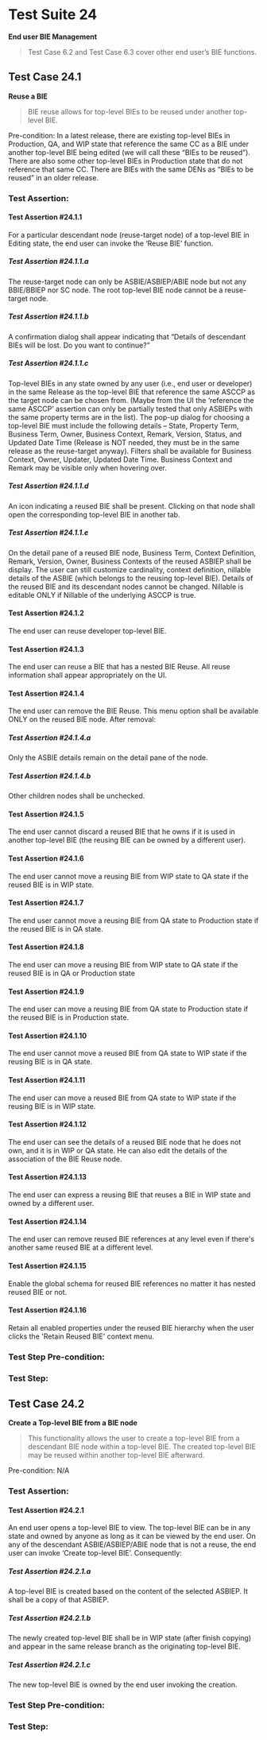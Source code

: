 # Test Suite 24

**End user BIE Management**

> Test Case 6.2 and Test Case 6.3 cover other end user’s BIE functions.

## Test Case 24.1

**Reuse a BIE**

> BIE reuse allows for top-level BIEs to be reused under another top-level BIE.

Pre-condition: In a latest release, there are existing top-level BIEs in Production, QA, and WIP state that reference the same CC as a BIE under another top-level BIE being edited (we will call these “BIEs to be reused”). There are also some other top-level BIEs in Production state that do not reference that same CC. There are BIEs with the same DENs as “BIEs to be reused” in an older release.


### Test Assertion:

#### Test Assertion #24.1.1
For a particular descendant node (reuse-target node) of a top-level BIE in Editing state, the end user can invoke the ‘Reuse BIE’ function.

##### Test Assertion #24.1.1.a
The reuse-target node can only be ASBIE/ASBIEP/ABIE node but not any BBIE/BBIEP nor SC node. The root top-level BIE node cannot be a reuse-target node.
##### Test Assertion #24.1.1.b
A confirmation dialog shall appear indicating that “Details of descendant BIEs will be lost. Do you want to continue?”
##### Test Assertion #24.1.1.c
Top-level BIEs in any state owned by any user (i.e., end user or developer) in the same Release as the top-level BIE that reference the same ASCCP as the target node can be chosen from. (Maybe from the UI the ‘reference the same ASCCP’ assertion can only be partially tested that only ASBIEPs with the same property terms are in the list). The pop-up dialog for choosing a top-level BIE must include the following details – State, Property Term, Business Term, Owner, Business Context, Remark, Version, Status, and Updated Date Time (Release is NOT needed, they must be in the same release as the reuse-target anyway). Filters shall be available for Business Context, Owner, Updater, Updated Date Time. Business Context and Remark may be visible only when hovering over.
##### Test Assertion #24.1.1.d
An icon indicating a reused BIE shall be present. Clicking on that node shall open the corresponding top-level BIE in another tab.
##### Test Assertion #24.1.1.e
On the detail pane of a reused BIE node, Business Term, Context Definition, Remark, Version, Owner, Business Contexts of the reused ASBIEP shall be display. The user can still customize cardinality, context definition, nillable details of the ASBIE (which belongs to the reusing top-level BIE). Details of the reused BIE and its descendant nodes cannot be changed. Nillable is editable ONLY if Nillable of the underlying ASCCP is true.

#### Test Assertion #24.1.2
The end user can reuse developer top-level BIE.

#### Test Assertion #24.1.3
The end user can reuse a BIE that has a nested BIE Reuse. All reuse information shall appear appropriately on the UI.

#### Test Assertion #24.1.4
The end user can remove the BIE Reuse. This menu option shall be available ONLY on the reused BIE node. After removal:

##### Test Assertion #24.1.4.a
Only the ASBIE details remain on the detail pane of the node.
##### Test Assertion #24.1.4.b
Other children nodes shall be unchecked.

#### Test Assertion #24.1.5
The end user cannot discard a reused BIE that he owns if it is used in another top-level BIE (the reusing BIE can be owned by a different user).

#### Test Assertion #24.1.6
The end user cannot move a reusing BIE from WIP state to QA state if the reused BIE is in WIP state.

#### Test Assertion #24.1.7
The end user cannot move a reusing BIE from QA state to Production state if the reused BIE is in QA state.

#### Test Assertion #24.1.8
The end user can move a reusing BIE from WIP state to QA state if the reused BIE is in QA or Production state

#### Test Assertion #24.1.9
The end user can move a reusing BIE from QA state to Production state if the reused BIE is in Production state.

#### Test Assertion #24.1.10
The end user cannot move a reused BIE from QA state to WIP state if the reusing BIE is in QA state.

#### Test Assertion #24.1.11
The end user can move a reused BIE from QA state to WIP state if the reusing BIE is in WIP state.

#### Test Assertion #24.1.12
The end user can see the details of a reused BIE node that he does not own, and it is in WIP or QA state. He can also edit the details of the association of the BIE Reuse node.

#### Test Assertion #24.1.13
The end user can express a reusing BIE that reuses a BIE in WIP state and owned by a different user.

#### Test Assertion #24.1.14
The end user can remove reused BIE references at any level even if there's another same reused BIE at a different level.

#### Test Assertion #24.1.15
Enable the global schema for reused BIE references no matter it has nested reused BIE or not.

#### Test Assertion #24.1.16
Retain all enabled properties under the reused BIE hierarchy when the user clicks the 'Retain Reused BIE' context menu.

### Test Step Pre-condition:



### Test Step:

## Test Case 24.2

**Create a Top-level BIE from a BIE node**

> This functionality allows the user to create a top-level BIE from a descendant BIE node within a top-level BIE. The created top-level BIE may be reused within another top-level BIE afterward.

Pre-condition: N/A


### Test Assertion:

#### Test Assertion #24.2.1
An end user opens a top-level BIE to view. The top-level BIE can be in any state and owned by anyone as long as it can be viewed by the end user. On any of the descendant ASBIE/ASBIEP/ABIE node that is not a reuse, the end user can invoke ‘Create top-level BIE’. Consequently:

##### Test Assertion #24.2.1.a
A top-level BIE is created based on the content of the selected ASBIEP. It shall be a copy of that ASBIEP.
##### Test Assertion #24.2.1.b
The newly created top-level BIE shall be in WIP state (after finish copying) and appear in the same release branch as the originating top-level BIE.
##### Test Assertion #24.2.1.c
The new top-level BIE is owned by the end user invoking the creation.

### Test Step Pre-condition:



### Test Step: